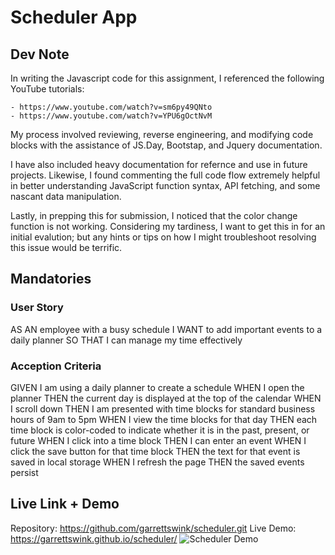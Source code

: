 
# Scheduler App

## Dev Note
In writing the Javascript code for this  assignment, I referenced the following YouTube tutorials:

    - https://www.youtube.com/watch?v=sm6py49QNto
    - https://www.youtube.com/watch?v=YPU6gOctNvM

My process involved reviewing, reverse engineering, and modifying code blocks with the assistance of JS.Day, Bootstap, and Jquery documentation.

I have also included heavy documentation for refernce and use in future projects. Likewise, I found commenting the full code flow extremely helpful in better understanding JavaScript function syntax, API fetching, and some nascant data manipulation.

Lastly, in prepping this for submission, I noticed that the color change function is not working. Considering my tardiness, I want to get this in for an initial evalution; but any hints or tips on how I might troubleshoot resolving this issue would be terrific.

## Mandatories
### User Story
AS AN employee with a busy schedule
I WANT to add important events to a daily planner
SO THAT I can manage my time effectively

### Acception Criteria
GIVEN I am using a daily planner to create a schedule
WHEN I open the planner
THEN the current day is displayed at the top of the calendar
WHEN I scroll down
THEN I am presented with time blocks for standard business hours of 9am to 5pm
WHEN I view the time blocks for that day
THEN each time block is color-coded to indicate whether it is in the past, present, or future
WHEN I click into a time block
THEN I can enter an event
WHEN I click the save button for that time block
THEN the text for that event is saved in local storage
WHEN I refresh the page
THEN the saved events persist

## Live Link + Demo
Repository: https://github.com/garrettswink/scheduler.git
Live Demo: https://garrettswink.github.io/scheduler/
![Scheduler Demo](https://github.com/garrettswink/scheduler/assets/22800055/d2dfd4bc-b3d8-4d0f-943a-20b1cf95f0d0)

